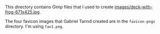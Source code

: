 This directory contains Gimp files that I used to create [images/deck-with-frog-671x425.jpg](../site/images/deck-with-frog-671x425.jpg).

The four favicon images that Gabriel Tannd created are in the `favicon-pngs` directory. I'm using `fav1.png`.
